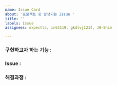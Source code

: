 ```yaml
---
name: Issue Card
about: '프로젝트 중 발생되는 Issue '
title: ''
labels: Issue
assignees: expectta, in63119, gkdlvj1214, JH-Shim

---
```


### 구현하고자 하는 기능 :


### Issue :


### 해결과정 :
